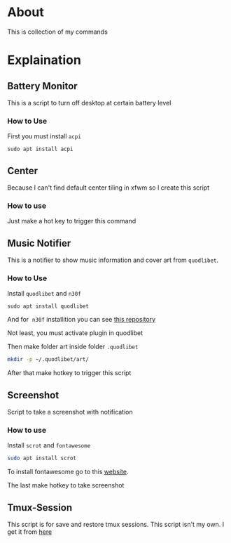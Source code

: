 # About

This is collection of my commands

# Explaination

## Battery Monitor

This is a script to turn off desktop at certain battery level

### How to Use

First you must install `acpi`

```shell
sudo apt install acpi
```

## Center

Because I can't find default center tiling in xfwm so I create this script

### How to use

Just make a hot key to trigger this command

## Music Notifier

This is a notifier to show music information and cover art from `quodlibet`.

### How to Use

Install `quodlibet` and `n30f`

```shell
sudo apt install quodlibet
```

And for  `n30f` installition you can see [this repository](https://github.com/sdhand/n30f)

Not least, you must activate plugin in quodlibet

Then make folder art inside folder `.quodlibet`

```sh
mkdir -p ~/.quodlibet/art/
```

After that make hotkey to trigger this script

## Screenshot

Script to take a screenshot with notification

### How to use

Install `scrot` and `fontawesome`

```sh
sudo apt install scrot
```

To install fontawesome go to this [website](https://fontawesome.com/).

The last make hotkey to take screenshot

## Tmux-Session
This script is for save and restore tmux sessions. This script isn't my own. I get it from [here](https://github.com/mislav/dotfiles/blob/d2af5900fce38238d1202aa43e7332b20add6205/bin/tmux-session)
